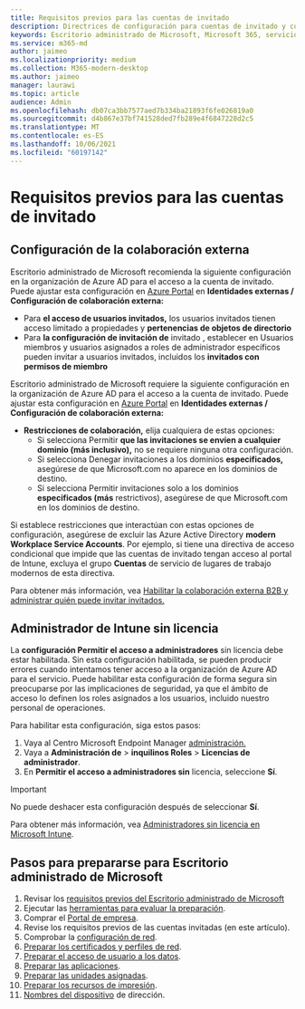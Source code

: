 ```yaml
---
title: Requisitos previos para las cuentas de invitado
description: Directrices de configuración para cuentas de invitado y cómo ajustarlas
keywords: Escritorio administrado de Microsoft, Microsoft 365, servicio, documentación
ms.service: m365-md
author: jaimeo
ms.localizationpriority: medium
ms.collection: M365-modern-desktop
ms.author: jaimeo
manager: laurawi
ms.topic: article
audience: Admin
ms.openlocfilehash: db07ca3bb7577aed7b334ba21893f6fe026819a0
ms.sourcegitcommit: d4b867e37bf741528ded7fb289e4f6847228d2c5
ms.translationtype: MT
ms.contentlocale: es-ES
ms.lasthandoff: 10/06/2021
ms.locfileid: "60197142"
---
```

# <a name="prerequisites-for-guest-accounts"></a>Requisitos previos para las cuentas de invitado

## <a name="external-collaboration-settings"></a>Configuración de la colaboración externa

Escritorio administrado de Microsoft recomienda la siguiente configuración en la organización de Azure AD para el acceso a la cuenta de invitado. Puede ajustar esta configuración en [Azure Portal](https://portal.azure.com) en **Identidades externas / Configuración de colaboración externa:**

-   Para **el acceso de usuarios invitados,** los usuarios invitados tienen acceso limitado a propiedades y **pertenencias de objetos de directorio**
-   Para **la configuración de invitación de** invitado , establecer en Usuarios miembros y usuarios asignados a roles de administrador específicos pueden invitar a usuarios invitados, incluidos los **invitados con permisos de miembro**

Escritorio administrado de Microsoft requiere la siguiente configuración en la organización de Azure AD para el acceso a la cuenta de invitado. Puede ajustar esta configuración en [Azure Portal](https://portal.azure.com) en **Identidades externas / Configuración de colaboración externa:**

-   **Restricciones de colaboración,** elija cualquiera de estas opciones:
    -   Si selecciona Permitir **que las invitaciones se envíen a cualquier dominio (más inclusivo),** no se requiere ninguna otra configuración.
    -   Si selecciona Denegar invitaciones a los dominios **especificados,** asegúrese de que Microsoft.com no aparece en los dominios de destino.
    -   Si selecciona Permitir invitaciones solo a los dominios **especificados (más**  restrictivos), asegúrese de que Microsoft.com en los dominios de destino.

Si establece restricciones que interactúan con estas opciones de configuración, asegúrese de excluir las Azure Active Directory **modern Workplace Service Accounts**. Por ejemplo, si tiene una directiva de acceso condicional que impide que las cuentas de invitado tengan acceso al portal de Intune, excluya el grupo **Cuentas** de servicio de lugares de trabajo modernos de esta directiva.

Para obtener más información, vea [Habilitar la colaboración externa B2B y administrar quién puede invitar invitados.](/azure/active-directory/external-identities/delegate-invitations#to-configure-external-collaboration-settings)

## <a name="unlicensed-intune-admin"></a>Administrador de Intune sin licencia

La **configuración Permitir el acceso a administradores** sin licencia debe estar habilitada. Sin esta configuración habilitada, se pueden producir errores cuando intentamos tener acceso a la organización de Azure AD para el servicio. Puede habilitar esta configuración de forma segura sin preocuparse por las implicaciones de seguridad, ya que el ámbito de acceso lo definen los roles asignados a los usuarios, incluido nuestro personal de operaciones.

Para habilitar esta configuración, siga estos pasos:

1. Vaya al Centro Microsoft Endpoint Manager [administración.](https://go.microsoft.com/fwlink/?linkid=2109431)
2. Vaya a **Administración de**  >  **inquilinos Roles**  >  **Licencias de administrador**.
3. En **Permitir el acceso a administradores sin** licencia, seleccione **Sí**.

> [!IMPORTANT]
> No puede deshacer esta configuración después de seleccionar **Sí**.

Para obtener más información, vea [Administradores sin licencia en Microsoft Intune](/mem/intune/fundamentals/unlicensed-admins).

## <a name="steps-to-get-ready-for-microsoft-managed-desktop"></a>Pasos para prepararse para Escritorio administrado de Microsoft

1. Revisar los [requisitos previos del Escritorio administrado de Microsoft](prerequisites.md)
2. Ejecutar las [herramientas para evaluar la preparación](readiness-assessment-tool.md).
1. Comprar el [Portal de empresa](../get-started/company-portal.md).
1. Revise los requisitos previos de las cuentas invitadas (en este artículo).
1. Comprobar la [configuración de red](network.md).
1. [Preparar los certificados y perfiles de red](certs-wifi-lan.md).
1. [Preparar el acceso de usuario a los datos](authentication.md).
1. [Preparar las aplicaciones](apps.md).
1. [Preparar las unidades asignadas](mapped-drives.md).
1. [Preparar los recursos de impresión](printing.md).
1. [Nombres del dispositivo](address-device-names.md) de dirección.
